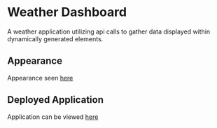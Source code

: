# Weather Dashboard

A weather application utilizing api calls to gather data displayed within dynamically generated elements.

## Appearance

Appearance seen [here](./assets/img/weatherss.png)

## Deployed Application

Application can be viewed [here](https://teastarling.github.io/weather-dashboard/)